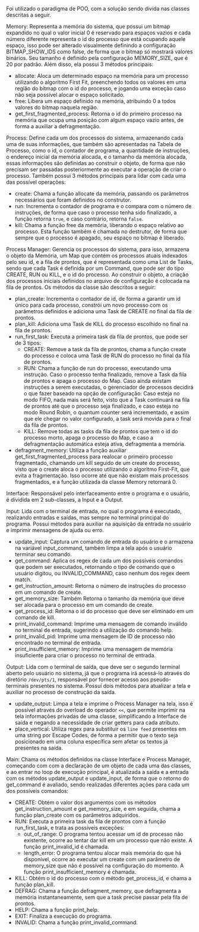 Foi utilizado o paradigma de POO, com a solução sendo divida nas classes descritas a seguir.

Memory: Representa a memória do sistema, que possui um bitmap expandido no qual o valor inicial 0 é reservado para espaços vazios e cada número diferente representa o id do processo que está ocupando aquele espaço, isso pode ser alterado visualmente definindo a configuração BITMAP_SHOW_IDS como false, de forma que o bitmap só mostrará valores binários. Seu tamanho é definido pela configuração MEMORY_SIZE, que é 20 por padrão. Além disso, ela possui 3 métodos principais:
- allocate: Aloca um determinado espaço na memória para um processo utilizando o algoritmo First Fit, preenchendo todos os valores em uma região do bitmap com o id do processo, e jogando uma exceção caso não seja possível alocar o espaço solicitado.
- free: Libera um espaço definido na memória, atribuindo 0 a todos valores do bitmap naquela região.
- get_first_fragmented_process: Retorna o id do primeiro processo na memória que ocupa uma posição com algum espaço vazio antes, de forma a auxiliar a defragmentação.

Process: Define cada um dos processos do sistema, armazenando cada uma de suas informações, que também são apresentadas na Tabela de Processo, como o id, o contador de programa, a quantidade de instruções, o endereço inicial da memória alocada, e o tamanho da memória alocada, essas informações são definidas ao construir o objeto, de forma que não precisam ser passadas posteriormente ao executar a operação de criar o processo. Também possui 3 métodos principais para lidar com cada uma das possível operações:
- create: Chama a função allocate da memória, passando os parâmetros necessários que foram definidos no construtor.
- run: Incrementa o contador de programa e o compara com o número de instruções, de forma que caso o processo tenha sido finalizado, a função retorna `true`, e caso contrário, retorna `false`.
- kill: Chama a função free da memória, liberando o espaço relativo ao processo. Esta função também é chamada no destrutor, de forma que sempre que o processo é apagado, seu espaço no bitmap é liberado.

Process Manager: Gerencia os processos do sistema, para isso, armazena o objeto da Memória, um Map que contém os processos atuais indexados pelo seu id, e a fila de prontos, que é representada como uma List de Tasks, sendo que cada Task é definida por um Command, que pode ser do tipo CREATE, RUN ou KILL, e o id do processo. Ao construir o objeto, a criação dos processos iniciais definidos no arquivo de configuração é colocada na fila de prontos. Os métodos da classe são descritos a seguir:
- plan_create: Incrementa o contador de id, de forma a garantir um id único para cada processo, constrói um novo processo com os parâmetros definidos e adiciona uma Task de CREATE no final da fila de prontos.
- plan_kill: Adiciona uma Task de KILL do processo escolhido no final na fila de prontos.
- run_first_task: Executa a primeira task da fila de prontos, que pode ser de 3 tipos:
  - CREATE: Remove a task da fila de prontos, chama a função create do processo e coloca uma Task de RUN do processo no final da fila de prontos.
  - RUN: Chama a função de run do processo, executando uma instrução. Caso o processo tenha finalizado, remove a Task da fila de prontos e apaga o processo do Map. Caso ainda existam instruções a serem executadas, o gerenciador de processos decidirá o que fazer baseado na opção de configuração: Caso esteja no modo FIFO, nada mais será feito, visto que a Task continuará na fila de prontos até que o processo seja finalizado, e caso esteja no modo Round Robin, o quantum counter será incrementado, e assim que ele chegar no valor configurado, a task será movida para o final da fila de prontos.
  - KILL: Remove todas as tasks da fila de prontos que tem o id do processo morto, apaga o processo do Map, e caso a defragmentação automática esteja ativa, defragmenta a memória.
- defragment_memory: Utiliza a função auxiliar get_first_fragmented_process para realocar o primeiro processo fragmentado, chamando um kill seguido de um create do processo, visto que o create aloca o processo utilizando o algoritmo First-Fit, que evita a fragmentação. Isso ocorre até que não existam mais processos fragmentados, e a função utilizada da classe Memory retornará 0.

Interface: Responsável pelo interfaceamento entre o programa e o usuário, é dividida em 2 sub-classes, a Input e a Output.

Input: Lida com o terminal de entrada, no qual o programa é executado, realizando entradas e saídas, mas sempre no terminal principal do programa. Possui métodos para auxiliar na aquisição da entrada no usuário e imprimir mensagens de ajuda ou erro.
- update_input: Captura um comando de entrada do usuário e o armazena na variável input_command, também limpa a tela após o usuário terminar seu comando.
- get_command: Aplica os regex de cada um dos possíveis comandos que podem ser executados, retornando o tipo de comando que o usuário digitou, ou INVALID_COMMAND, caso nenhum dos regex deem match.
- get_instruction_amount: Retorna o número de instruções do processo em um comando de create.
- get_memory_size: Também Retorna o tamanho da memória que deve ser alocada para o processo em um comando de create.
- get_process_id: Retorna o id do processo que deve ser eliminado em um comando de kill.
- print_invalid_command: Imprime uma mensagem de comando inválido no terminal de entrada, sugerindo a utilização do comando help.
- print_invalid_pid: Imprime uma mensagem de ID de processo não encontrado no terminal de entrada.
- print_insufficient_memory: Imprime uma mensagem de memória insuficiente para criar o processo no terminal de entrada.

Output: Lida com o terminal de saída, que deve ser o segundo terminal aberto pelo usuário no sistema, já que o programa irá acessá-lo através do diretório `/dev/pts/1`, responsável por fornecer acesso aos pseudo-terminais presentes no sistema. Possui dois métodos para atualizar a tela e auxiliar no processo de construção da saída.
- update_output: Limpa a tela e imprime o Process Manager na tela, isso é possível através do overload do operador `<<`, que permite imprimir na tela informações privadas de uma classe, simplificando a Interface de saída e negando a necessidade de criar getters para cada atributo.
- place_vertical: Utiliza regex para substituir os `line feed` presentes em uma string por Escape Codes, de forma a permitir que o texto seja posicionado em uma coluna específica sem afetar os textos já presentes na saída.

Main: Chama os métodos definidos na classe Interface e Process Manager, começando com com a declaração de um objeto de cada uma das classes, e ao entrar no loop de execução principal, é atualizada a saída e a entrada com os métodos update_output e update_input, de forma que o retorno do get_command é avaliado, sendo realizadas diferentes ações para cada um dos possíveis comandos:
- CREATE: Obtém o valor dos argumentos com os métodos get_instruction_amount e get_memory_size, e em seguida, chama a função plan_create com os parâmetros adquiridos.
- RUN: Executa a primeira task da fila de prontos com a função run_first_task, e trata as possíveis exceções:
  - out_of_range: O programa tentou acessar um id de processo não existente, ocorre ao tentar dar kill em um processo que não existe. A função print_invalid_id é chamada.
  - length_error: O programa tentou alocar mais memória do que há disponível, ocorre ao executar um create com um parâmetro de memory_size que não é possível na configuração do momento. A função print_insufficient_memory é chamada.
- KILL: Obtém o id do processo com o método get_process_id, e chama a função plan_kill.
- DEFRAG: Chama a função defragment_memory, que defragmenta a memória instantaneamente, sem que a task precise passar pela fila de prontos.
- HELP: Chama a função print_help.
- EXIT: Finaliza a execução do programa.
- INVALID: Chama a função print_invalid_command.
